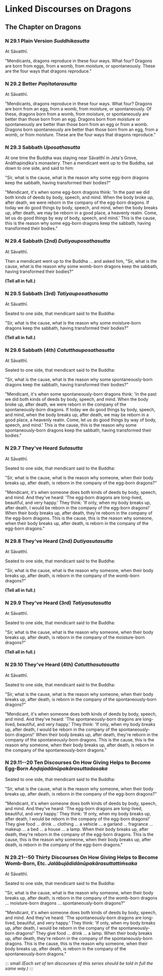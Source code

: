 # Linked Discourses on Dragons

## The Chapter on Dragons

### N 29.1 Plain Version *Suddhikasutta*

At Sāvatthī.

"Mendicants, dragons reproduce in these four ways. What four? Dragons
are born from eggs, from a womb, from moisture, or spontaneously. These
are the four ways that dragons reproduce."

### N 29.2 Better *Paṇītatarasutta*

At Sāvatthī.

"Mendicants, dragons reproduce in these four ways. What four? Dragons
are born from an egg, from a womb, from moisture, or spontaneously. Of
these, dragons born from a womb, from moisture, or spontaneously are
better than those born from an egg. Dragons born from moisture or
spontaneously are better than those born from an egg or from a womb.
Dragons born spontaneously are better than those born from an egg, from
a womb, or from moisture. These are the four ways that dragons
reproduce."

### N 29.3 Sabbath *Uposathasutta*

At one time the Buddha was staying near Sāvatthī in Jeta's
Grove, Anāthapiṇḍika's monastery. Then a mendicant went up
to the Buddha, sat down to one side, and said to him:

"Sir, what is the cause, what is the reason why some egg-born dragons
keep the sabbath, having transformed their bodies?"

"Mendicant, it's when some egg-born dragons think: 'In the past we did
both kinds of deeds by body, speech, and mind. When the body broke up,
after death, we were reborn in the company of the egg-born dragons. If
today we do good things by body, speech, and mind, when the body breaks
up, after death, we may be reborn in a good place, a heavenly realm.
Come, let us do good things by way of body, speech, and mind.' This is
the cause, this is the reason why some egg-born dragons keep the
sabbath, having transformed their bodies."

### N 29.4 Sabbath (2nd) *Dutiyauposathasutta*

At Sāvatthī.

Then a mendicant went up to the Buddha ... and asked him, "Sir, what is
the cause, what is the reason why some womb-born dragons keep the
sabbath, having transformed their bodies?"

**(Tell all in full.)**

### N 29.5 Sabbath (3rd) *Tatiyauposathasutta*

At Sāvatthī.

Seated to one side, that mendicant said to the Buddha:

"Sir, what is the cause, what is the reason why some moisture-born
dragons keep the sabbath, having transformed their bodies?"

**(Tell all in full.)**

### N 29.6 Sabbath (4th) *Catutthauposathasutta*

At Sāvatthī.

Seated to one side, that mendicant said to the Buddha:

"Sir, what is the cause, what is the reason why some spontaneously-born
dragons keep the sabbath, having transformed their bodies?"

"Mendicant, it's when some spontaneously-born dragons think: 'In the
past we did both kinds of deeds by body, speech, and mind. When the body
broke up, after death, we were reborn in the company of the
spontaneously-born dragons. If today we do good things by body, speech,
and mind, when the body breaks up, after death, we may be reborn in a
good place, a heavenly realm. Come, let us do good things by way of
body, speech, and mind.' This is the cause, this is the reason why some
spontaneously-born dragons keep the sabbath, having transformed their
bodies."

### N 29.7 They've Heard *Sutasutta*

At Sāvatthī.

Seated to one side, that mendicant said to the Buddha:

"Sir, what is the cause, what is the reason why someone, when their body
breaks up, after death, is reborn in the company of the egg-born
dragons?"

"Mendicant, it's when someone does both kinds of deeds by body, speech,
and mind. And they've heard: 'The egg-born dragons are long-lived,
beautiful, and very happy.' They think: 'If only, when my body breaks
up, after death, I would be reborn in the company of the egg-born
dragons!' When their body breaks up, after death, they're reborn in the
company of the egg-born dragons. This is the cause, this is the reason
why someone, when their body breaks up, after death, is reborn in the
company of the egg-born dragons."

### N 29.8 They've Heard (2nd) *Dutiyasutasutta*

At Sāvatthī.

Seated to one side, that mendicant said to the Buddha:

"Sir, what is the cause, what is the reason why someone, when their body
breaks up, after death, is reborn in the company of the womb-born
dragons?"

**(Tell all in full.)**

### N 29.9 They've Heard (3rd) *Tatiyasutasutta*

At Sāvatthī.

Seated to one side, that mendicant said to the Buddha:

"Sir, what is the cause, what is the reason why someone, when their body
breaks up, after death, is reborn in the company of the moisture-born
dragons?"

**(Tell all in full.)**

### N 29.10 They've Heard (4th) *Catutthasutasutta*

At Sāvatthī.

Seated to one side, that mendicant said to the Buddha:

"Sir, what is the cause, what is the reason why someone, when their body
breaks up, after death, is reborn in the company of the
spontaneously-born dragons?"

"Mendicant, it's when someone does both kinds of deeds by body, speech,
and mind. And they've heard: 'The spontaneously-born dragons are
long-lived, beautiful, and very happy.' They think: 'If only, when my
body breaks up, after death, I would be reborn in the company of the
spontaneously-born dragons!' When their body breaks up, after death,
they're reborn in the company of the spontaneously-born dragons. This is
the cause, this is the reason why someone, when their body breaks up,
after death, is reborn in the company of the spontaneously-born
dragons."

### N 29.11--20 Ten Discourses On How Giving Helps to Become Egg-Born *Aṇḍajadānūpakārasuttadasaka*

Seated to one side, that mendicant said to the Buddha:

"Sir, what is the cause, what is the reason why someone, when their body
breaks up, after death, is reborn in the company of the egg-born
dragons?"

"Mendicant, it's when someone does both kinds of deeds by body, speech,
and mind. And they've heard: 'The egg-born dragons are long-lived,
beautiful, and very happy.' They think: 'If only, when my body breaks
up, after death, I would be reborn in the company of the egg-born
dragons!' They give food ... drink ... clothing ... a vehicle ... a
garland ... fragrance ... makeup ... a bed ... a house ... a lamp. When
their body breaks up, after death, they're reborn in the company of the
egg-born dragons. This is the cause, this is the reason why someone,
when their body breaks up, after death, is reborn in the company of the
egg-born dragons."

### N 29.21--50 Thirty Discourses On How Giving Helps to Become Womb-Born, Etc. *Jalābujādidānūpakārasuttattiṁsaka*

At Sāvatthī.

Seated to one side, that mendicant said to the Buddha:

"Sir, what is the cause, what is the reason why someone, when their body
breaks up, after death, is reborn in the company of the womb-born
dragons ... moisture-born dragons ... spontaneously-born dragons?"

"Mendicant, it's when someone does both kinds of deeds by body, speech,
and mind. And they've heard: 'The spontaneously-born dragons are
long-lived, beautiful, and very happy.' They think: 'If only, when my
body breaks up, after death, I would be reborn in the company of the
spontaneously-born dragons!' They give food ... drink ... a lamp. When
their body breaks up, after death, they're reborn in the company of the
spontaneously-born dragons. This is the cause, this is the reason why
someone, when their body breaks up, after death, is reborn in the
company of the spontaneously-born dragons."

::: small
*(Each set of ten discourses of this series should be told in full the
same way.)*
:::



